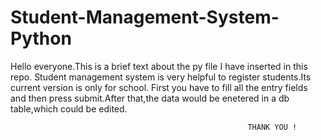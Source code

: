 # Student-Management-System-Python
Hello everyone.This is a brief text about the py file I have inserted in this repo.
Student management system is very helpful to register students.Its current version is only for school.
First you have to fill all the entry fields and then press submit.After that,the data would be enetered in a db table,which could be edited.
                                                         
                                                         THANK YOU !
